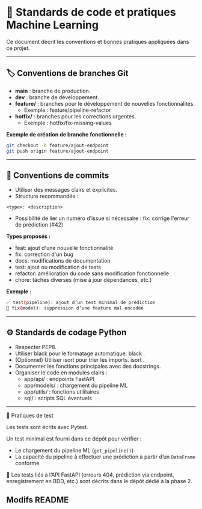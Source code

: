 # 📝 Standards de code et pratiques Machine Learning

Ce document décrit les conventions et bonnes pratiques appliquées dans ce projet.

---

## 🏷️ Conventions de branches Git

- **main** : branche de production.
- **dev** : branche de développement.
- **feature/** : branches pour le développement de nouvelles fonctionnalités.
  - Exemple : feature/pipeline-refactor
- **hotfix/** : branches pour les corrections urgentes.
  - Exemple : hotfix/fix-missing-values

**Exemple de création de branche fonctionnelle :**
```bash
git checkout -b feature/ajout-endpoint
git push origin feature/ajout-endpoint
```

---

## 📝 Conventions de commits

- Utiliser des messages clairs et explicites.
- Structure recommandée :
```
<type>: <description>
```

- Possibilité de lier un numéro d’issue si nécessaire :
fix: corrige l'erreur de prédiction (#42)

**Types proposés :**
- feat: ajout d'une nouvelle fonctionnalité
- fix: correction d'un bug
- docs: modifications de documentation
- test: ajout ou modification de tests
- refactor: amélioration du code sans modification fonctionnelle
- chore: tâches diverses (mise à jour dépendances, etc.)

**Exemple :**
```bash
✅ test(pipeline): ajout d’un test minimal de prédiction
🐛 fix(model): suppression d’une feature mal encodée
```


---

## ⚙️ Standards de codage Python

- Respecter PEP8.
- Utiliser black pour le formatage automatique.
  black .
- (Optionnel) Utiliser isort pour trier les imports.
  isort .
- Documenter les fonctions principales avec des docstrings.
- Organiser le code en modules clairs :
  - app/api/ : endpoints FastAPI
  - app/models/ : chargement du pipeline ML
  - app/utils/ : fonctions utilitaires
  - sql/ : scripts SQL éventuels

---

🧪 Pratiques de test

Les tests sont écrits avec Pytest.

Un test minimal est fourni dans ce dépôt pour vérifier :
- Le chargement du pipeline ML (`get_pipeline()`)
- La capacité du pipeline à effectuer une prédiction à partir d’un `DataFrame` conforme

📌 Les tests liés à l’API FastAPI (erreurs 404, prédiction via endpoint, enregistrement en BDD, etc.) sont décrits dans le dépôt dédié à la phase 2.


## Modifs README